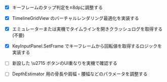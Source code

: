 - [x] キーフレームのタップ判定を±8dpに調整する
- [x] TimelineGridView のバーチャルレンダリング最適化を実装する
- [x] エミュレーターまたは実機でタイムラインを開きクラッシュログを取得する (不要)
- [x] KeyInputPanel.SetFrame でキーフレームから回転値を取得するロジックを実装する
- [ ] 新設した \u2715 ボタンのUI重なりを実機で確認する

- [ ] DepthEstimator 用の骨長や肩幅・腰幅などのパラメータを調整する
